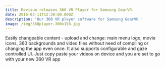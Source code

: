 ```yaml
---
title: Revisum releases 360 VR Player for Samsung GearVR.
date: 2016-03-11T12:30:00.000Z
description: 'Our 360 VR player software for Samsung GearVR '
image: /img/360player-300x156.jpg
---
```

Easily changeable content - upload and change: main menu logo, movie icons, 360 backgrounds and video files without need of compiling or changing the app even once. It also supports configurable and gaze controlled UI. Just copy paste your videos on device and you are set to go with your new 360 VR app
